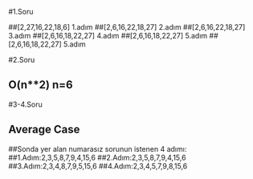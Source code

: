 #1.Soru

##[2,27,16,22,18,6] 1.adım
##[2,6,16,22,18,27] 2.adım
##[2,6,16,22,18,27] 3.adım
##[2,6,16,18,22,27] 4.adım
##[2,6,16,18,22,27] 5.adım
##[2,6,16,18,22,27] 5.adım



#2.Soru

## O(n**2)  n=6

#3-4.Soru

## Average Case


##Sonda yer alan numarasız sorunun istenen 4 adımı:
##1.Adım:2,3,5,8,7,9,4,15,6
##2.Adım:2,3,5,8,7,9,4,15,6
##3.Adım:2,3,4,8,7,9,5,15,6
##4.Adım:2,3,4,5,7,9,8,15,6

